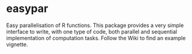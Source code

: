 # easypar
Easy parallelisation of R functions. This package provides a very simple interface to write, with one type of code, both parallel and sequential implementation of computation tasks. Follow the Wiki to find an example vignette.

